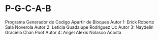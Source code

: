 # P-G-C-A-B
Programa Generador de Codigo Apartir de Bloques
Autor 1: Erick Roberto Sala Noverola
Autor 2: Leticia Guadalupe Rodriguez Uc
Autor 3: Naydelin Graciela Chan Poot
Autor 4: Angel Alexis Nolasco Acosta
